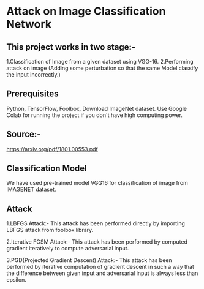 # Attack on Image Classification Network

## This project works in two stage:-
1.Classification of Image from a given dataset using VGG-16.
2.Performing attack on image (Adding some perturbation so that the same Model classify the input incorrectly.)


## Prerequisites
Python, TensorFlow, Foolbox, Download ImageNet dataset.
Use Google Colab for running the project if you don't have high computing power.

## Source:-
https://arxiv.org/pdf/1801.00553.pdf

## Classification Model
We have used pre-trained model VGG16 for classification of image from IMAGENET dataset.

## Attack
1.LBFGS Attack:-
This attack has been performed directly by importing LBFGS attack from foolbox library.

2.Iterative FGSM Attack:-
This attack has been performed by computed gradient iteratively to compute adversarial input.

3.PGD(Projected Gradient Descent) Attack:-
 This attack has been performed by iterative computation of gradient descent in such a way that the difference between given input and adversarial input is always less than epsilon.


